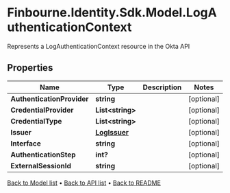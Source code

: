 # Finbourne.Identity.Sdk.Model.LogAuthenticationContext
Represents a LogAuthenticationContext resource in the Okta API

## Properties

Name | Type | Description | Notes
------------ | ------------- | ------------- | -------------
**AuthenticationProvider** | **string** |  | [optional] 
**CredentialProvider** | **List&lt;string&gt;** |  | [optional] 
**CredentialType** | **List&lt;string&gt;** |  | [optional] 
**Issuer** | [**LogIssuer**](LogIssuer.md) |  | [optional] 
**Interface** | **string** |  | [optional] 
**AuthenticationStep** | **int?** |  | [optional] 
**ExternalSessionId** | **string** |  | [optional] 

[Back to Model list](../README.md#documentation-for-models) &#8226; [Back to API list](../README.md#documentation-for-api-endpoints) &#8226; [Back to README](../README.md)

